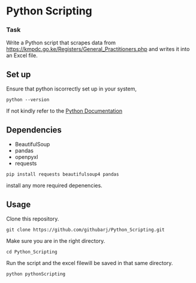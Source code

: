 # Python Scripting

### Task 

Write a Python script that scrapes data from https://kmpdc.go.ke/Registers/General_Practitioners.php and writes it into an Excel file.  

## Set up

Ensure that python iscorrectly set up in your system,  

```
python --version
```

If not kindly refer to the [Python Documentation](https://www.python.org/downloads/)

## Dependencies  

- BeautifulSoup
- pandas
- openpyxl
- requests

```
pip install requests beautifulsoup4 pandas
```
install any more required depenencies.  

## Usage

Clone this repository.  
```
git clone https://github.com/githubarj/Python_Scripting.git
```

Make sure you are in the right directory.  
```
cd Python_Scripting
```

Run the script and the excel filewill be saved in that same directory.  
```
python pythonScripting
```





